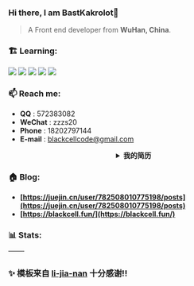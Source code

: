 ### Hi there, I am BastKakrolot👋

> A Front end developer from **WuHan, China**.

### 🏗️ Learning:

<code><img src="https://img.shields.io/badge/typescript-%23007ACC.svg?style=for-the-badge&logo=typescript&logoColor=white"/></code>
<code><img src="https://img.shields.io/badge/react-%2320232a.svg?style=for-the-badge&logo=react&logoColor=%2361DAFB"/></code>
<code><img src="https://img.shields.io/badge/node.js-6DA55F?style=for-the-badge&logo=node.js&logoColor=white"/></code>
<code><img src="https://img.shields.io/badge/vuejs-%2335495e.svg?style=for-the-badge&logo=vuedotjs&logoColor=%234FC08D"/></code>
<code><img src="https://img.shields.io/badge/nextjs-%2320232a.svg?style=for-the-badge&logo=nextdotjs&logoColor=%234FC08D"/></code>

### 📫 Reach me:

- **QQ** : 572383082
- **WeChat** : zzzs20
- **Phone** : 18202797144
- **E-mail** : blackcellcode@gmail.com

<details>
    <summary align="center"><b>我的简历</b></summary>

# 个人信息

- 男 1997.07 大专
- 邮箱 blackcellcode@gmail.com
- 电话 182 0279 7144
- 微信 zzzs20

# 社交信息

- GitHub：https://github.com/BastKakrolot
- 掘金：https://juejin.cn/user/4441682706969917
- 博客：https://blackcell.fun/

# 相关技能

- 参与开发 rslot 库，实现 react 对插槽的支持分离 UI 和状态
- 熟悉代码开发到上线全流程，对协同开发，分支管理，项目配置等都有较深刻的最佳实践 ，经历过多种分支模型
- 会多审视重构代码，在 Gitlab 上对组内成员进行 code review 积极组织前端分享会，以及代码审查会
- 有中后台大型项目、移动端开发经验，熟悉前端性能优化的实现，例如代码优化、打包优化、资源优化，能结合实际业务场景进行优化
- 熟悉 Webpack 等打包工具的基本配置， 能够对以上工具进行二次封装、基于以上工具搭建通用的开发环境
- 熟悉 prettier / eslint 基本配置，有良好且严格的编码习惯，唯客户论，实用主义者
- 熟悉代码开发到上线全流程，对协同开发，分支管理，项目配置等都有较深刻的最佳实践
- 能按照 UI 完成页面还原，任务完成度高

# 开源经历

## [rslot](https://github.com/BastKakrolot/rslot) [(docs)](https://rslot.blackcell.fun/)

![install size](https://img.shields.io/bundlephobia/minzip/rslot?color=deepgreen&label=gizpped%20size&style=flat-square)

### 一款为配合 React 构建清晰的 UI 结构的库

- Slot 基于 React 实现的插槽
- Await 提取于[React-Router V6](https://github.com/remix-run/react-router/tree/main/packages/react-router)
- AwaitWithSlot 基于 Await 与 Slot 合并封装

# 工作经历

## 2022.02 - present 前端工程师/研发中心/大前端组

#### `react` `ahooks` `Umi` `Antd` `Css-Module` `JSX` ...

- 负责组内公共组件开发建设工作（可编辑表格等，虚拟列表，可拖动列，）
- 负责组内项目维护，底层逻辑优化，比如开发中途添加主题功
- 负责组内成员任务分配 & CodeReview 工作
- 维护组内代码规范，持续输出项目文档

## 2019.07 - 2022.02 前端设计师/设计二部/前端组

#### `swiper` `vue` `Bootstrap` `jquery` `animate` ...

- 负责根据销售接的项目，通过 ui 设计师设计图纸，按照设计文件还原网页
- 负责通过与产品沟通调整项目内容，主要负责代码编写。

# 项目经历

## SCM

- 解决历史债务问题
- 工具函数包规范整理（形成层级避免循环引用）
- 解决同级依赖
- 移动端框架层代码优化，对齐 PC 端逻辑
- 项目组织调整： request 移动至顶层目录，改为 clone 实例导出，配置多个实例，预防请求暗病
- 封装公共 hooks
- 封装 shared 目录，提供 render 方法；eventEmit 封装；modalService 封装
- utils 分类构建，提高可维护性
- 重构历史'巨石'组件
- 重构修改项目中命名不规范问题
- 重构修改项目中魔法值，硬编码
- 维护供应链代码规范，持续更新供应链组件文档，持续输出项目文档
- 按时交付任务（PC 端，移动端）

# 致谢

- 感谢您花时间阅读我的简历，期待有机会能和您共事。

</details>

### 🏠 Blog:

- **[https://juejin.cn/user/782508010775198/posts](https://juejin.cn/user/782508010775198/posts)**
- **[https://blackcell.fun/](https://blackcell.fun/)**

### 📊 Stats:

| <img align="center" src="https://github-readme-stats.vercel.app/api?username=BastKakrolot&show_icons=true&theme=buefy&hide_border=true" alt="" /> | <img align="center" src="https://github-readme-stats.vercel.app/api/top-langs/?username=BastKakrolot&layout=compact&theme=buefy&hide_border=true" alt="" /> |
| ------------------------------------------------------------------------------------------------------------------------------------------------- | ----------------------------------------------------------------------------------------------------------------------------------------------------------- |

### ✨ 模板来自 [li-jia-nan](https://github.com/li-jia-nan) 十分感谢!!
